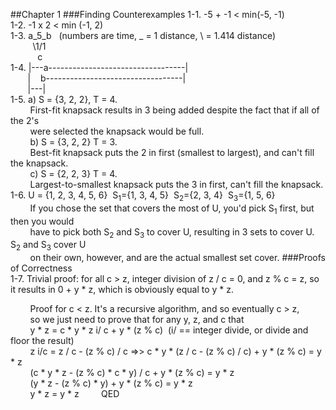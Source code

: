 ##Chapter 1
###Finding Counterexamples
1-1. -5 + -1 < min(-5, -1)  
1-2. -1 x 2 < min (-1, 2)  
1-3. a_5_b &nbsp;&nbsp;(numbers are time, _ = 1 distance, \ = 1.414 distance)    
&nbsp;&nbsp;&nbsp;&nbsp;&nbsp;&nbsp;&nbsp;&nbsp;&nbsp;\1/1    
&nbsp;&nbsp;&nbsp;&nbsp;&nbsp;&nbsp;&nbsp;&nbsp;&nbsp;&nbsp;&nbsp;c  
1-4. |---a----------------------------------|   
&nbsp;&nbsp;&nbsp;&nbsp;&nbsp;&nbsp;&nbsp;|&nbsp;&nbsp;&nbsp;&nbsp;b----------------------------------|  
&nbsp;&nbsp;&nbsp;&nbsp;&nbsp;&nbsp;&nbsp;|---|  
1-5. a) S = {3, 2, 2}, T = 4.  
&nbsp;&nbsp;&nbsp;&nbsp;&nbsp;&nbsp;&nbsp;&nbsp;First-fit knapsack results in 3 being added despite the fact that if all of the 2's  
&nbsp;&nbsp;&nbsp;&nbsp;&nbsp;&nbsp;&nbsp;&nbsp;were selected the knapsack would be full.  
&nbsp;&nbsp;&nbsp;&nbsp;&nbsp;&nbsp;&nbsp;&nbsp;b) S = {3, 2, 2} T = 3.  
&nbsp;&nbsp;&nbsp;&nbsp;&nbsp;&nbsp;&nbsp;&nbsp;Best-fit knapsack puts the 2 in first (smallest to largest), and can't fill the knapsack.  
&nbsp;&nbsp;&nbsp;&nbsp;&nbsp;&nbsp;&nbsp;&nbsp;c) S = {2, 2, 3} T = 4.  
&nbsp;&nbsp;&nbsp;&nbsp;&nbsp;&nbsp;&nbsp;&nbsp;Largest-to-smallest knapsack puts the 3 in first, can't fill the knapsack.  
1-6. U = {1, 2, 3, 4, 5, 6}&nbsp;&nbsp;S<sub>1</sub>={1, 3, 4, 5}&nbsp;&nbsp;S<sub>2</sub>={2, 3, 4}&nbsp;&nbsp;S<sub>3</sub>={1, 5, 6}  
&nbsp;&nbsp;&nbsp;&nbsp;&nbsp;&nbsp;&nbsp;&nbsp;If you chose the set that covers the most of U, you'd pick S<sub>1</sub> first, but then you would  
&nbsp;&nbsp;&nbsp;&nbsp;&nbsp;&nbsp;&nbsp;&nbsp;have to pick both S<sub>2</sub> and S<sub>3</sub> to cover U, resulting in 3 sets to cover U. S<sub>2</sub> and S<sub>3</sub> cover U  
&nbsp;&nbsp;&nbsp;&nbsp;&nbsp;&nbsp;&nbsp;&nbsp;on their own, however, and are the actual smallest set cover.
###Proofs of Correctness  
1-7. Trivial proof: for all c > z, integer division of z / c = 0, and z % c = z, so it results in 0 + y * z, which is obviously equal to y * z.  
  
&nbsp;&nbsp;&nbsp;&nbsp;&nbsp;&nbsp;&nbsp;&nbsp;Proof for c < z. It's a recursive algorithm, and so eventually c > z,  
&nbsp;&nbsp;&nbsp;&nbsp;&nbsp;&nbsp;&nbsp;&nbsp;so we just need to prove that for any y, z, and c that   
&nbsp;&nbsp;&nbsp;&nbsp;&nbsp;&nbsp;&nbsp;&nbsp;y * z = c * y * z i/ c + y * (z % c)&nbsp;&nbsp;(i/ == integer divide, or divide and floor the result)  
&nbsp;&nbsp;&nbsp;&nbsp;&nbsp;&nbsp;&nbsp;&nbsp;z i/c = z / c - (z % c) / c =>> c * y * (z / c - (z % c) / c) + y * (z % c) = y * z  
&nbsp;&nbsp;&nbsp;&nbsp;&nbsp;&nbsp;&nbsp;&nbsp;(c * y * z - (z % c) * c * y) / c + y * (z % c) = y * z  
&nbsp;&nbsp;&nbsp;&nbsp;&nbsp;&nbsp;&nbsp;&nbsp;(y * z - (z % c) * y) + y * (z % c) = y * z  
&nbsp;&nbsp;&nbsp;&nbsp;&nbsp;&nbsp;&nbsp;&nbsp;y * z = y * z
&nbsp;&nbsp;&nbsp;&nbsp;&nbsp;&nbsp;&nbsp;&nbsp;QED
